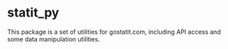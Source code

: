 # statit_py
This package is a set of utilities for gostatit.com, including API access and some data manipulation utilities.


